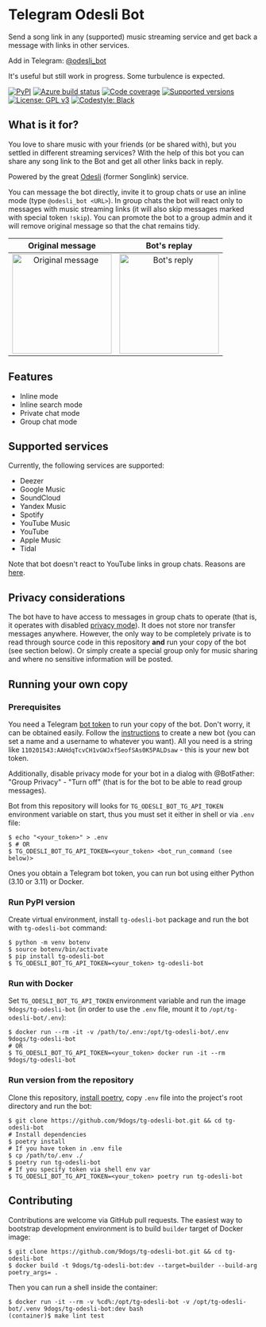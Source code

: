 # Telegram Odesli Bot

Send a song link in any (supported) music streaming service and get back
a message with links in other services.

Add in Telegram: [@odesli\_bot](https://t.me/odesli_bot)

It's useful but still work in progress. Some turbulence is expected.

[![PyPI](https://img.shields.io/pypi/v/tg-odesli-bot?color=blue)](https://pypi.org/project/tg-odesli-bot/)
[![Azure build status](https://dev.azure.com/9dogs/tg-odesli-bot/_apis/build/status/9dogs.tg-odesli-bot?branchName=master)](https://github.com/9dogs/tg-odesli-bot)
[![Code coverage](https://codecov.io/gh/9dogs/tg-odesli-bot/branch/master/graph/badge.svg?token=3nWZWJ3Bl3)](https://codecov.io/gh/9dogs/tg-odesli-bot)
[![Supported versions](https://img.shields.io/badge/python-3.10%20|%203.11-blue)](https://github.com/9dogs/tg-odesli-bot)
[![License: GPL v3](https://img.shields.io/badge/License-GPLv3-blue.svg)](https://www.gnu.org/licenses/gpl-3.0)
[![Codestyle: Black](https://img.shields.io/badge/code%20style-black-000000.svg)](https://github.com/psf/black)

## What is it for?

You love to share music with your friends (or be shared with), but you
settled in different streaming services? With the help of this bot you
can share any song link to the Bot and get all other links back in
reply.

Powered by the great [Odesli](https://odesli.co/) (former Songlink) service.

You can message the bot directly, invite it to group chats or use an inline
mode (type `@odesli_bot <URL>`). In group chats the bot will react only to
messages with music streaming links (it will also skip messages marked with
special token `!skip`). You can promote the bot to a group admin and it
will remove original message so that the chat remains tidy.

Original message           |  Bot's replay
:-------------------------:|:-------------------------:
<img alt="Original message" title="Original message" src="https://user-images.githubusercontent.com/432235/67324149-0a2b2580-f51c-11e9-8ce2-033cdf2d6628.png" height="200px">  | <img alt="Bot's reply" title="Bot's reply" src="https://user-images.githubusercontent.com/432235/67324159-0dbeac80-f51c-11e9-834a-7d4831a661d8.png" height="200px">

## Features

- Inline mode
- Inline search mode
- Private chat mode
- Group chat mode

## Supported services

Currently, the following services are supported:

  - Deezer
  - Google Music
  - SoundCloud
  - Yandex Music
  - Spotify
  - YouTube Music
  - YouTube
  - Apple Music
  - Tidal

Note that bot doesn't react to YouTube links in group chats. Reasons are [here](https://github.com/9dogs/tg-odesli-bot/issues/12).

## Privacy considerations

The bot have to have access to messages in group chats to operate (that
is, it operates with disabled [privacy
mode](https://core.telegram.org/bots#privacy-mode)). It does not store
nor transfer messages anywhere. However, the only way to be completely
private is to read through source code in this repository **and** run
your copy of the bot (see section below). Or simply create a special
group only for music sharing and where no sensitive information will be
posted.

## Running your own copy

### Prerequisites

You need a Telegram [bot
token](https://core.telegram.org/bots/api#authorizing-your-bot) to run
your copy of the bot. Don't worry, it can be obtained easily. Follow the
[instructions](https://core.telegram.org/bots#6-botfather) to create a
new bot (you can set a name and a username to whatever you want). All you
need is a string like `110201543:AAHdqTcvCH1vGWJxfSeofSAs0K5PALDsaw` -
this is your new bot token.

Additionally, disable privacy mode for your bot in a dialog with
@BotFather: "Group Privacy" - "Turn off" (that is for the bot to be able
to read group messages).

Bot from this repository will looks for `TG_ODESLI_BOT_TG_API_TOKEN`
environment variable on start, thus you must set it either in shell or
via `.env` file:

```console
$ echo "<your_token>" > .env
$ # OR
$ TG_ODESLI_BOT_TG_API_TOKEN=<your_token> <bot_run_command (see below)>
```

Ones you obtain a Telegram bot token, you can run bot using either Python
(3.10 or 3.11) or Docker.

### Run PyPI version

Create virtual environment, install `tg-odesli-bot` package and run the bot
with `tg-odesli-bot` command:

```console
$ python -m venv botenv
$ source botenv/bin/activate
$ pip install tg-odesli-bot
$ TG_ODESLI_BOT_TG_API_TOKEN=<your_token> tg-odesli-bot
```

### Run with Docker

Set `TG_ODESLI_BOT_TG_API_TOKEN` environment variable and run the image
`9dogs/tg-odesli-bot` (in order to use the `.env` file, mount it to
`/opt/tg-odesli-bot/.env`):

```console
$ docker run --rm -it -v /path/to/.env:/opt/tg-odesli-bot/.env 9dogs/tg-odesli-bot
# OR
$ TG_ODESLI_BOT_TG_API_TOKEN=<your_token> docker run -it --rm 9dogs/tg-odesli-bot
```


### Run version from the repository

Clone this repository, [install
poetry](https://python-poetry.org/docs/#installation), copy `.env` file
into the project's root directory and run the bot:

```console
$ git clone https://github.com/9dogs/tg-odesli-bot.git && cd tg-odesli-bot
# Install dependencies
$ poetry install
# If you have token in .env file
$ cp /path/to/.env ./
$ poetry run tg-odesli-bot
# If you specify token via shell env var
$ TG_ODESLI_BOT_TG_API_TOKEN=<your_token> poetry run tg-odesli-bot
```

## Contributing

Contributions are welcome via GitHub pull requests. The easiest way to bootstrap
development environment is to build `builder` target of Docker image:
```console
$ git clone https://github.com/9dogs/tg-odesli-bot.git && cd tg-odesli-bot
$ docker build -t 9dogs/tg-odesli-bot:dev --target=builder --build-arg poetry_args= .
```
Then you can run a shell inside the container:
```console
$ docker run -it --rm -v %cd%:/opt/tg-odesli-bot -v /opt/tg-odesli-bot/.venv 9dogs/tg-odesli-bot:dev bash
(container)$ make lint test
```
